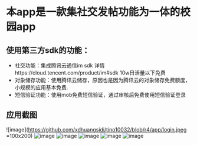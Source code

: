 本app是一款集社交发帖功能为一体的校园app
========
使用第三方sdk的功能：
-----
* 社交功能：集成腾讯云通信im sdk  详情https://cloud.tencent.com/product/im#sdk  10w日活量以下免费
* 对象储存功能：使用腾讯云储存，原因也是因为腾讯云的对象储存免费额度，小规模的应用基本免费.
* 短信验证功能：使用mob免费短信验证，通过审核后免费使用短信验证登录

应用截图
----- 
![image](https://github.com/xdhuangsidi/tino10032/blob/r4/app/login.jpeg =100x200) ![image](https://github.com/xdhuangsidi/tino10032/blob/r4/app/main1.jpeg)
![image](https://github.com/xdhuangsidi/tino10032/blob/r4/app/main2.jpeg)
![image](https://github.com/xdhuangsidi/tino10032/blob/r4/app/chat1.jpeg)
![image](https://github.com/xdhuangsidi/tino10032/blob/r4/app/chat2.jpeg)
![image](https://github.com/xdhuangsidi/tino10032/blob/r4/app/upload.jpeg)
